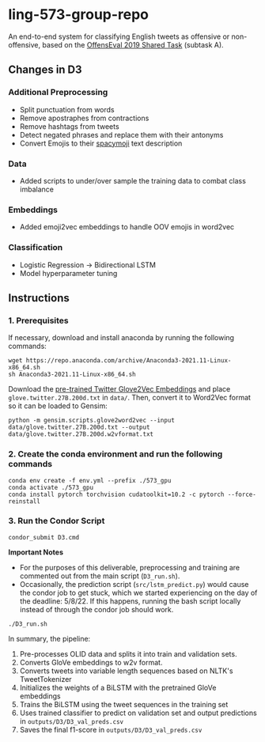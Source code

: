 # ling-573-group-repo
An end-to-end system for classifying English tweets as offensive or non-offensive, based on the [OffensEval 2019 Shared Task](https://sites.google.com/site/offensevalsharedtask/offenseval2019) (subtask A).

## Changes in D3

### Additional Preprocessing
- Split punctuation from words
- Remove apostraphes from contractions
- Remove hashtags from tweets
- Detect negated phrases and replace them with their antonyms
- Convert Emojis to their [spacymoji](https://spacy.io/universe/project/spacymoji) text description

### Data
- Added scripts to under/over sample the training data to combat class imbalance

### Embeddings
- Added emoji2vec embeddings to handle OOV emojis in word2vec

### Classification
- Logistic Regression -> Bidirectional LSTM
- Model hyperparameter tuning

## Instructions

### 1. Prerequisites

If necessary, download and install anaconda by running the following commands:
```
wget https://repo.anaconda.com/archive/Anaconda3-2021.11-Linux-x86_64.sh
sh Anaconda3-2021.11-Linux-x86_64.sh
```

Download the [pre-trained Twitter Glove2Vec Embeddings](https://nlp.stanford.edu/projects/glove/) and place `glove.twitter.27B.200d.txt` in `data/`. 
Then, convert it to Word2Vec format so it can be loaded to Gensim:
```
python -m gensim.scripts.glove2word2vec --input data/glove.twitter.27B.200d.txt --output data/glove.twitter.27B.200d.w2vformat.txt
```

### 2. Create the conda environment and run the following commands

``` 
conda env create -f env.yml --prefix ./573_gpu
conda activate ./573_gpu
conda install pytorch torchvision cudatoolkit=10.2 -c pytorch --force-reinstall
```


### 3. Run the Condor Script

```
condor_submit D3.cmd
```

**Important Notes**
- For the purposes of this deliverable, preprocessing and training are commented out from the main script (`D3_run.sh`). 
- Occasionally, the prediction script (`src/lstm_predict.py`) would cause the condor job to get stuck, which we started experiencing on the day of the deadline: 5/8/22. If this happens, running the bash script locally instead of through the condor job should work.


```
./D3_run.sh
```

In summary, the pipeline:
1. Pre-processes OLID data and splits it into train and validation sets.
2. Converts GloVe embeddings to w2v format.
3. Converts tweets into variable length sequences based on NLTK's TweetTokenizer
4. Initializes the weights of a BiLSTM with the pretrained GloVe embeddings
5. Trains the BiLSTM using the tweet sequences in the training set
6. Uses trained classifier to predict on validation set and output predictions in `outputs/D3/D3_val_preds.csv`
7. Saves the final f1-score in `outputs/D3/D3_val_preds.csv` 
